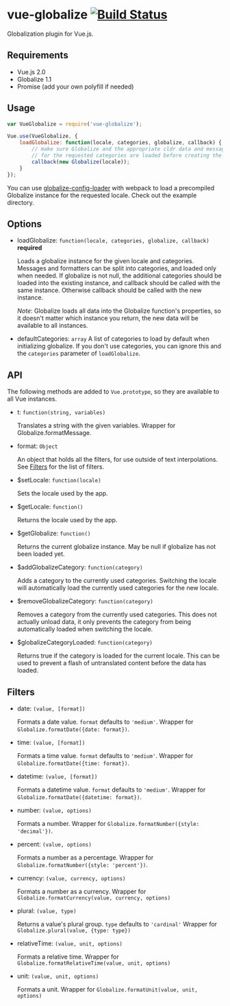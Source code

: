 # vue-globalize [![Build Status](https://travis-ci.org/nkovacs/vue-globalize.svg?branch=master)](https://travis-ci.org/nkovacs/vue-globalize)

Globalization plugin for Vue.js.

## Requirements

 - Vue.js 2.0
 - Globalize 1.1
 - Promise (add your own polyfill if needed)

## Usage

```js
var VueGlobalize = require('vue-globalize');

Vue.use(VueGlobalize, {
    loadGlobalize: function(locale, categories, globalize, callback) {
        // make sure Globalize and the appropriate cldr data and messages
        // for the requested categories are loaded before creating the instance
        callback(new Globalize(locale));
    }
});
```

You can use [globalize-config-loader](https://github.com/nkovacs/globalize-config-loader) with webpack to load a precompiled Globalize instance for the requested locale. Check out the example directory.

## Options

- loadGlobalize: `function(locale, categories, globalize, callback)` **required**

    Loads a globalize instance for the given locale and categories.
Messages and formatters can be split into categories, and loaded only when needed.
If globalize is not null, the additional categories should be loaded into
the existing instance, and callback should be called with the same instance.
Otherwise callback should be called with the new instance.

    *Note*: Globalize loads all data into the Globalize function's properties, so it doesn't matter which instance you return, the new data will be available to all instances.

- defaultCategories: `array`
    A list of categories to load by default when initializing globalize. If you don't use categories, you can ignore this and the `categories` parameter of `loadGlobalize`.

## API

The following methods are added to `Vue.prototype`, so they are available to all Vue instances.

- t: `function(string, variables)`

    Translates a string with the given variables. Wrapper for Globalize.formatMessage.

- format: `Object`

    An object that holds all the filters, for use outside of text interpolations.
    See [Filters](#filters) for the list of filters.

- $setLocale: `function(locale)`

    Sets the locale used by the app.

- $getLocale: `function()`

    Returns the locale used by the app.

- $getGlobalize: `function()`

    Returns the current globalize instance. May be null if globalize has not been loaded yet.

- $addGlobalizeCategory: `function(category)`

    Adds a category to the currently used categories.
    Switching the locale will automatically load the currently used categories for the new locale.

- $removeGlobalizeCategory: `function(category)`

    Removes a category from the currently used categories.
    This does not actually unload data, it only prevents the category from being automatically loaded
    when switching the locale.

- $globalizeCategoryLoaded: `function(category)`

    Returns true if the category is loaded for the current locale.
    This can be used to prevent a flash of untranslated content before the data has loaded.

## Filters

- date: `(value, [format])`

    Formats a date value.
    `format` defaults to `'medium'`.
    Wrapper for `Globalize.formatDate({date: format})`.
- time: `(value, [format])`

    Formats a time value.
    `format` defaults to `'medium'`.
    Wrapper for `Globalize.formatDate({time: format})`.
- datetime: `(value, [format])`

    Formats a datetime value.
    `format` defaults to `'medium'`.
    Wrapper for `Globalize.formatDate({datetime: format})`.

- number: `(value, options)`

    Formats a number.
    Wrapper for `Globalize.formatNumber({style: 'decimal'})`.
- percent: `(value, options)`

    Formats a number as a percentage.
    Wrapper for `Globalize.formatNumber({style: 'percent'})`.

- currency: `(value, currency, options)`

    Formats a number as a currency.
    Wrapper for `Globalize.formatCurrency(value, currency, options)`

- plural: `(value, type)`

    Returns a value's plural group.
    `type` defaults to `'cardinal'`
    Wrapper for `Globalize.plural(value, {type: type})`

- relativeTime: `(value, unit, options)`

    Formats a relative time.
    Wrapper for `Globalize.formatRelativeTime(value, unit, options)`

- unit: `(value, unit, options)`

    Formats a unit.
    Wrapper for `Globalize.formatUnit(value, unit, options)`

